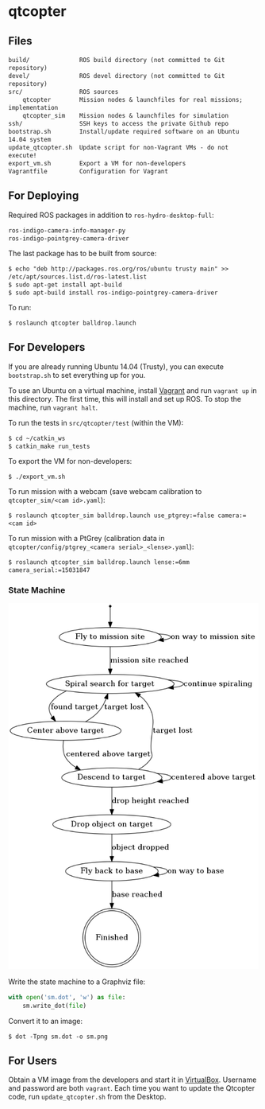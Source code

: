 # qtcopter

## Files

    build/              ROS build directory (not committed to Git repository)
    devel/              ROS devel directory (not committed to Git repository)
    src/                ROS sources
        qtcopter        Mission nodes & launchfiles for real missions; implementation
        qtcopter_sim    Mission nodes & launchfiles for simulation
    ssh/                SSH keys to access the private Github repo
    bootstrap.sh        Install/update required software on an Ubuntu 14.04 system
    update_qtcopter.sh  Update script for non-Vagrant VMs - do not execute!
    export_vm.sh        Export a VM for non-developers
    Vagrantfile         Configuration for Vagrant

## For Deploying

Required ROS packages in addition to `ros-hydro-desktop-full`:

    ros-indigo-camera-info-manager-py
    ros-indigo-pointgrey-camera-driver

The last package has to be built from source:

    $ echo "deb http://packages.ros.org/ros/ubuntu trusty main" >> /etc/apt/sources.list.d/ros-latest.list
    $ sudo apt-get install apt-build
    $ sudo apt-build install ros-indigo-pointgrey-camera-driver

To run:

    $ roslaunch qtcopter balldrop.launch

## For Developers

If you are already running Ubuntu 14.04 (Trusty), you can execute `bootstrap.sh` to set everything up for you.

To use an Ubuntu on a virtual machine, install [Vagrant][vagrant] and run `vagrant up` in this directory. The first time, this will install and set up ROS. To stop the machine, run `vagrant halt`.

To run the tests in `src/qtcopter/test` (within the VM):

    $ cd ~/catkin_ws
    $ catkin_make run_tests

To export the VM for non-developers:

    $ ./export_vm.sh

To run mission with a webcam (save webcam calibration to `qtcopter_sim/<cam id>.yaml`):

    $ roslaunch qtcopter_sim balldrop.launch use_ptgrey:=false camera:=<cam id>

To run mission with a PtGrey (calibration data in `qtcopter/config/ptgrey_<camera serial>_<lense>.yaml`):

    $ roslaunch qtcopter_sim balldrop.launch lense:=6mm camera_serial:=15031847

### State Machine

![State machine for the balldrop mission](images/balldrop_statemachine.png)

Write the state machine to a Graphviz file:

```python
with open('sm.dot', 'w') as file:
    sm.write_dot(file)
```

Convert it to an image:

    $ dot -Tpng sm.dot -o sm.png

## For Users

Obtain a VM image from the developers and start it in [VirtualBox][virtualbox]. Username and password are both `vagrant`. Each time you want to update the Qtcopter code, run `update_qtcopter.sh` from the Desktop.

[vagrant]: https://www.vagrantup.com/
[virtualbox]: https://www.virtualbox.org/

